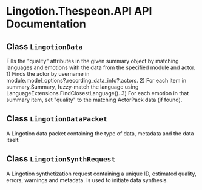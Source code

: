 # Lingotion.Thespeon.API API Documentation

## Class `LingotionData`

Fills the "quality" attributes in the given summary object by matching languages and emotions with the data from the specified module and actor.  1) Finds the actor by username in module.model_options?.recording_data_info?.actors. 2) For each item in summary.Summary, fuzzy-match the language using LanguageExtensions.FindClosestLanguage(). 3) For each emotion in that summary item, set "quality" to the matching ActorPack data (if found).


## Class `LingotionDataPacket`

A Lingotion data packet containing the type of data, metadata and the data itself.


## Class `LingotionSynthRequest`

A Lingotion synthetization request containing a unique ID, estimated quality, errors, warnings and metadata. Is used to initiate data synthesis.
